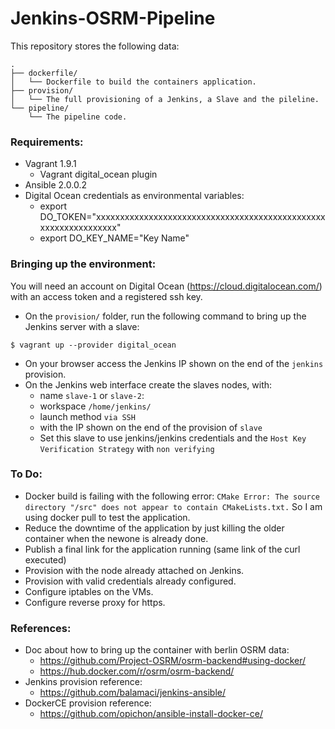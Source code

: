 # Jenkins-OSRM-Pipeline

This repository stores the following data:

```
.
├── dockerfile/
│   └── Dockerfile to build the containers application.
├── provision/
│   └── The full provisioning of a Jenkins, a Slave and the pileline.
└── pipeline/
    └── The pipeline code.
```


### Requirements:

- Vagrant 1.9.1
  - Vagrant digital_ocean plugin
- Ansible 2.0.0.2
- Digital Ocean credentials as environmental variables:
  - export DO_TOKEN="xxxxxxxxxxxxxxxxxxxxxxxxxxxxxxxxxxxxxxxxxxxxxxxxxxxxxxxxxxxxxxxx"
  - export DO_KEY_NAME="Key Name"


### Bringing up the environment:

You will need an account on Digital Ocean (https://cloud.digitalocean.com/) with an access token and a registered ssh key.
- On the `provision/` folder, run the following command to bring up the Jenkins server with a slave:
```
$ vagrant up --provider digital_ocean
```
- On your browser access the Jenkins IP shown on the end of the `jenkins` provision.
- On the Jenkins web interface create the slaves nodes, with:
  - name `slave-1` or `slave-2`:
  - workspace `/home/jenkins/`
  - launch method `via SSH`
  - with the IP shown on the end of the provision of `slave`
  - Set this slave to use jenkins/jenkins credentials and the `Host Key Verification Strategy` with `non verifying`

### To Do:

- Docker build is failing with the following error:
  `CMake Error: The source directory "/src" does not appear to contain CMakeLists.txt.`
  So I am using docker pull to test the application.
- Reduce the downtime of the application by just killing the older container when the newone is already done.
- Publish a final link for the application running (same link of the curl executed)
- Provision with the node already attached on Jenkins.
- Provision with valid credentials already configured.
- Configure iptables on the VMs.
- Configure reverse proxy for https.

### References:
- Doc about how to bring up the container with berlin OSRM data:
  - https://github.com/Project-OSRM/osrm-backend#using-docker/
  - https://hub.docker.com/r/osrm/osrm-backend/
- Jenkins provision reference:
  - https://github.com/balamaci/jenkins-ansible/
- DockerCE provision reference:
  - https://github.com/opichon/ansible-install-docker-ce/